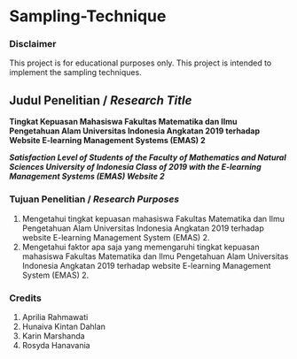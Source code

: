 # Sampling-Technique

### Disclaimer
This project is for educational purposes only. This project is intended to implement the sampling techniques.

## Judul Penelitian / _Research Title_
**Tingkat Kepuasan Mahasiswa Fakultas Matematika dan Ilmu Pengetahuan Alam Universitas Indonesia Angkatan 2019 terhadap Website E-learning Management Systems (EMAS) 2**

**_Satisfaction Level of Students of the Faculty of Mathematics and Natural Sciences University of Indonesia Class of 2019 with the E-learning Management Systems (EMAS) Website 2_**

### Tujuan Penelitian / _Research Purposes_
1. Mengetahui tingkat kepuasan mahasiswa Fakultas Matematika dan Ilmu Pengetahuan Alam Universitas Indonesia Angkatan 2019 terhadap website E-learning Management System (EMAS) 2.
2. Mengetahui faktor apa saja yang memengaruhi tingkat kepuasan mahasiswa Fakultas Matematika dan Ilmu Pengetahuan Alam Universitas Indonesia Angkatan 2019 terhadap website E-learning Management System (EMAS) 2.

### Credits
1. Aprilia Rahmawati
2. Hunaiva Kintan Dahlan
3. Karin Marshanda
4. Rosyda Hanavania
